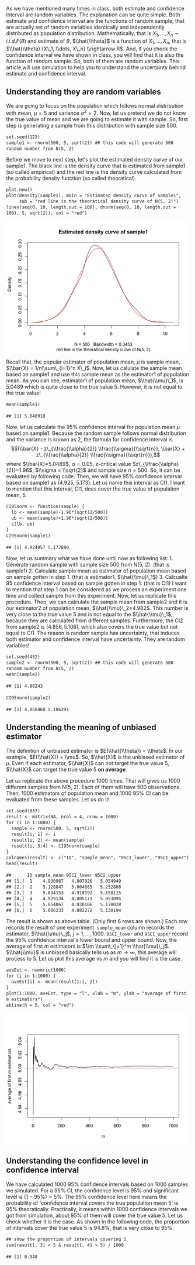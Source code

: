 As we have mentioned many times in class, both estimate and confidence
interval are random variables. The explanation can be quite simple. Both
estimate and confidence interval are the functions of random sample,
that are actually set of random variables identically and independently
distributed as population distribution. Mathematically, that is
*X*<sub>1</sub>, …, *X*<sub>*n*</sub> ∼ *i*.*i*.*d*.*F*(*θ*) and
estimate of *θ*, $\\hat{\\theta}$ is a function of
*X*<sub>1</sub>, …, *X*<sub>*n*</sub>, that is
$\\hat{\\theta}:(X\_1, \\dots, X\_n) \\rightarrow R$. And, if you check
the confidence interval we have shown in class, you will find that it is
also the function of random sample. So, both of them are random
variables. This article will use simulation to help you to understand
the uncertainty behind estimate and confidence interval.

Understanding they are random variables
---------------------------------------

We are going to focus on the population which follows normal
distribution with mean, *μ* = 5 and variance *σ*<sup>2</sup> = 2. Now,
let us pretend we do not know the true value of mean and we are going to
estimate it with sample. So, first step is generating a sample from this
distribution with sample size 500.

    set.seed(123)
    sample1 <- rnorm(500, 5, sqrt(2)) ## this code will generate 500 random number from N(5, 2)

Before we move to next step, let's plot the estimated density curve of
our sample1. The black line is the density curve that is estimated from
sample1 (so called empirical) and the red line is the density curve
calculated from the probability density function (so called
theoratical).

    plot.new()
    plot(density(sample1), main = "Estimated density curve of sample1",
         sub = "red line is the theoratical density curve of N(5, 2)")
    lines(seq(0, 10, length.out = 100), dnorm(seq(0, 10, length.out = 100), 5, sqrt(2)), col = "red")

![](understand_est_ci_files/figure-markdown_strict/unnamed-chunk-2-1.png)

Recall that, the popular estimator of population mean, *μ* is sample
mean, $\\bar{X} = 1/n\\sum\_{i=1}^n X\_i$. Now, let us calulate the
sample mean based on sample1 and use this sample mean as the estimator1
of population mean. As you can see, estimator1 of population mean,
$\\hat{\\mu}\_1$, is 5.0489 which is quite close to the true value 5.
However, it is not equal to the true value!

    mean(sample1)

    ## [1] 5.048918

Now, let us calculate the 95% confidence interval for population mean
*μ* based on sample1. Because the random sample follows normal
distribution and the variance is known as 2, the formula for confidence
interval is
$$(\\bar{X} - z\_{\\frac{\\alpha}{2}} \\frac{\\sigma}{\\sqrt{n}}, \\bar{X} + z\_{\\frac{\\alpha}{2}} \\frac{\\sigma}{\\sqrt{n}}),$$
 where $\\bar{X}=5.0489$, *α* = 0.05, z-critical value
$z\_{\\frac{\\alpha}{2}}=1.96$, $\\sigma = \\sqrt{2}$ and sample size
*n* = 500. So, it can be evaluated by following code. Then, we will have
95% confidence interval based on sample1 as (4.925, 5.173). Let us name
this interval as CI1. I want to mention that this interval, CI1, does
cover the true value of population mean, 5.

    CI95norm <- function(sample) {
      lb <- mean(sample)-1.96*(sqrt(2/500))
      ub <- mean(sample)+1.96*(sqrt(2/500))
      c(lb, ub)
    }
    CI95norm(sample1)

    ## [1] 4.924957 5.172880

Now, let us summary what we have done until now as following list: 1.
Generate random sample with sample size 500 from N(5, 2). (that is
sample1) 2. Calculate sample mean as estimator of population mean based
on sample gotten in step 1. (that is estimator1, $\\hat{\\mu}\_1$) 3.
Calcualte 95 confidence interval based on sample gotten in step 1. (that
is CI1) I want to mention that step 1 can be considered as we process an
experiment one time and collect sample from this experiment. Now, let us
replicate this procedure. Then, we can calculate the sample mean from
sample2 and it is our estimator2 of population mean,
$\\hat{\\mu}\_2=4.982$. This number is very close to the true value 5
and is not equal to the $\\hat{\\mu}\_1$, because they are calculated
from different samples. Furthermore, the CI2 from sample2 is
(4.858, 5.106), which also covers the true value but not equal to CI1.
The reason is random sample has uncertainty, that induces both estimator
and confidence interval have uncertainty. They are random variables!

    set.seed(432)
    sample2 <- rnorm(500, 5, sqrt(2)) ## this code will generate 500 random number from N(5, 2)
    mean(sample2)

    ## [1] 4.98243

    CI95norm(sample2)

    ## [1] 4.858468 5.106391

Understanding the meaning of unbiased estimator
-----------------------------------------------

The definition of unbiased estimator is $E(\\hat{\\theta}) = \\theta$.
In our example, $E(\\hat{X}) = \\mu$. So, $\\hat{X}$ is the unbiased
estimator of *μ*. Even if each estimator, $\\hat{X}$ can not target the
true value 5, $\\hat{X}$ can target the true value 5 **on average**.

Let us replicate the above procedure 1000 times. That will gives us 1000
different samples from N(5, 2). Each of them will have 500 observations.
Then, 1000 estimators of population mean and 1000 95% CI can be
evaluated from these samples. Let us do it!

    set.seed(837)
    result <- matrix(NA, ncol = 4, nrow = 1000)
    for (i in 1:1000) {
      sample <- rnorm(500, 5, sqrt(2))
      result[i, 1] <- i
      result[i, 2] <- mean(sample)
      result[i, 3:4] <- CI95norm(sample)
    }
    colnames(result) <- c("ID", "sample_mean", "95CI_lower", "95CI_upper")
    head(result)

    ##      ID sample_mean 95CI_lower 95CI_upper
    ## [1,]  1    4.930987   4.807026   5.054949
    ## [2,]  2    5.128847   5.004885   5.252808
    ## [3,]  3    5.034153   4.910192   5.158115
    ## [4,]  4    4.929134   4.805173   5.053095
    ## [5,]  5    5.054067   4.930106   5.178028
    ## [6,]  6    5.006233   4.882272   5.130194

The result is shown as above table. (Only first 6 rows are shown.) Each
row records the result of one experiment. `sample_mean` column records
the estimator, $\\hat{\\mu}\_j$, *j* = 1, …, 1000. `95CI_lower` and
`95CI_upper` record the 95% confidence interval's lower bound and upper
bound. Now, the average of first *m* estimators is
$1/m \\sum\_{j=1}^m \\hat{\\mu}\_j$. $\\hat{\\mu}$ is unbiased basically
tells us as *m* → ∞, this average will process to 5. Let us plot this
average vs *m* and you will find it is the case.

    aveEst <- numeric(1000)
    for (i in 1:1000) {
      aveEst[i] <- mean(result[1:i, 2])
    }
    plot(1:1000, aveEst, type = "l", xlab = "m", ylab = "average of first m estimators")
    abline(h = 5, col = "red")

![](understand_est_ci_files/figure-markdown_strict/unnamed-chunk-7-1.png)

Understanding the confidence level in confidence interval
---------------------------------------------------------

We have calculated 1000 95% confidence intervals based on 1000 samples
we simulated. For a 95% CI, the confidence level is 95% and significant
level is (1 − 95%) = 5%. The 95% confidence level here means the
probability of 'confidence interval covers the true population mean 5'
is 95% theoratically. Practically, it means within 1000 confidence
intervals we got from simulation, about 95% of them will cover the true
value 5. Let us check whether it is the case. As shown in the following
code, the proportion of intervals cover the true value 5 is 94.8%, that
is very close to 95%.

    ## show the proportion of intervals covering 5
    sum(result[, 3] < 5 & result[, 4] > 5) / 1000

    ## [1] 0.948
